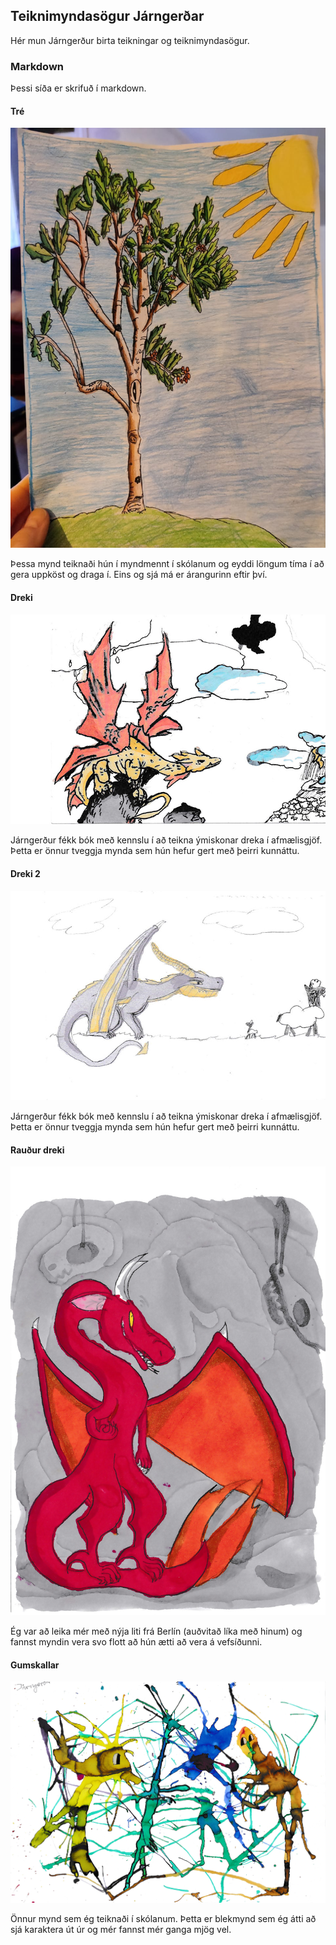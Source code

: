 ## Teiknimyndasögur Járngerðar

Hér mun Járngerður birta teikningar og teiknimyndasögur.

### Markdown

Þessi síða er skrifuð í markdown.

#### Tré
![Mynd sem J teiknaði](https://github.com/thorgnyr/j-cartoon/blob/gh-pages/fb513f94-fa0f-4937-8ae8-b1c6e1336a85.jpg?raw=true)

Þessa mynd teiknaði hún í myndmennt í skólanum og eyddi löngum tíma í að gera uppköst og draga í. Eins og sjá má er árangurinn eftir því.

#### Dreki
![Mynd sem J teiknaði](https://github.com/thorgnyr/j-cartoon/blob/gh-pages/dreki1.jpg?raw=true)

Járngerður fékk bók með kennslu í að teikna ýmiskonar dreka í afmælisgjöf. Þetta er önnur tveggja mynda sem hún hefur gert með þeirri kunnáttu.

#### Dreki 2
![Mynd sem J teiknaði](https://github.com/thorgnyr/j-cartoon/blob/gh-pages/dreki2.jpg?raw=true)

Járngerður fékk bók með kennslu í að teikna ýmiskonar dreka í afmælisgjöf. Þetta er önnur tveggja mynda sem hún hefur gert með þeirri kunnáttu.

#### Rauður dreki
![Mynd sem J teiknaði](https://github.com/thorgnyr/j-cartoon/blob/gh-pages/raudur-dreki.jpg?raw=true)

Ég var að leika mér með nýja liti frá Berlín (auðvitað líka með hinum) og fannst myndin vera svo flott að hún ætti að vera á vefsíðunni.

#### Gumskallar
![Mynd sem J teiknaði](https://github.com/thorgnyr/j-cartoon/blob/gh-pages/gumskallar.jpg?raw=true)

Önnur mynd sem ég teiknaði í skólanum. Þetta er blekmynd sem ég átti að sjá karaktera út úr og mér fannst mér ganga mjög vel.




